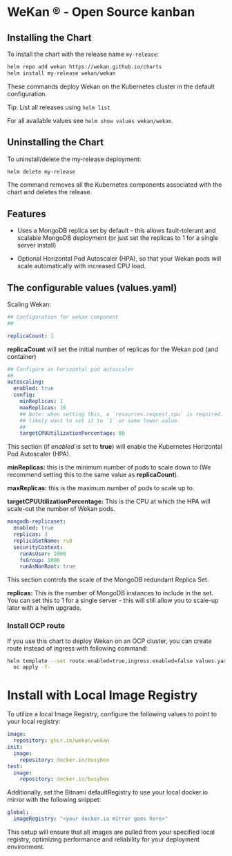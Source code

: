 # WeKan ® - Open Source kanban

## Installing the Chart

To install the chart with the release name `my-release`:

```bash
helm repo add wekan https://wekan.github.io/charts
helm install my-release wekan/wekan
```

These commands deploy Wekan on the Kubernetes cluster in the default configuration.

Tip: List all releases using `helm list`

For all available values see `helm show values wekan/wekan`.

## Uninstalling the Chart

To uninstall/delete the my-release deployment:

```bash
helm delete my-release
```

The command removes all the Kubernetes components associated with the chart and
deletes the release.

## Features

* Uses a MongoDB replica set by default - this allows fault-tolerant
  and scalable MongoDB deployment (or just set the replicas to 1 for
  a single server install)

* Optional Horizontal Pod Autoscaler (HPA), so that your Wekan pods
  will scale automatically with increased CPU load.

## The configurable values (values.yaml)

Scaling Wekan:

```yaml
## Configuration for wekan component
##

replicaCount: 1
```

**replicaCount** will set the initial number of replicas for the Wekan pod
(and container)

```yaml
## Configure an horizontal pod autoscaler
##
autoscaling:
  enabled: true
  config:
    minReplicas: 1
    maxReplicas: 16
    ## Note: when setting this, a `resources.request.cpu` is required. You
    ## likely want to set it to `1` or some lower value.
    ##
    targetCPUUtilizationPercentage: 80
```

This section (if *enabled* is set to **true**) will enable the Kubernetes
Horizontal Pod Autoscaler (HPA).

**minReplicas:** this is the minimum number of pods to scale down to
(We recommend setting this to the same value as **replicaCount**).

**maxReplicas:** this is the maximum number of pods to scale up to.

**targetCPUUtilizationPercentage:** This is the CPU at which the HPA will
scale-out the number of Wekan pods.

```yaml
mongodb-replicaset:
  enabled: true
  replicas: 3
  replicaSetName: rs0
  securityContext:
    runAsUser: 1000
    fsGroup: 1000
    runAsNonRoot: true
```

This section controls the scale of the MongoDB redundant Replica Set.

**replicas:** This is the number of MongoDB instances to include in the set.
You can set this to 1 for a single server - this will still allow you to
scale-up later with a helm upgrade.

### Install OCP route

If you use this chart to deploy Wekan on an OCP cluster, you can create route
instead of ingress with following command:

```bash
helm template --set route.enabled=true,ingress.enabled=false values.yaml . | \
  oc apply -f-
```

# Install with Local Image Registry

To utilize a local Image Registry, configure the following values to point to your local registry:

```yaml
image:
  repository: ghcr.io/wekan/wekan
init:
  image:
    repository: docker.io/busybox
test:
  image:
    repository: docker.io/busybox
```

Additionally, set the Bitnami defaultRegistry to use your local docker.io mirror with the following snippet:

```yaml
global:
  imageRegistry: "<your docker.io mirror goes here>"
```

This setup will ensure that all images are pulled from your specified local registry, optimizing performance and reliability for your deployment environment.